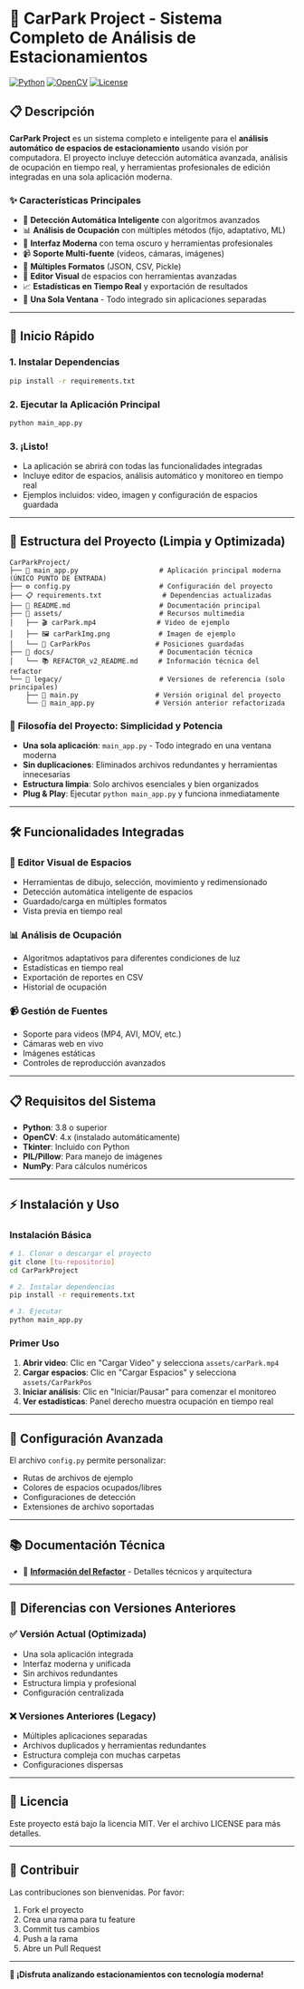 # 🚗 CarPark Project - Sistema Completo de Análisis de Estacionamientos

[![Python](https://img.shields.io/badge/Python-3.8+-blue.svg)](https://python.org)
[![OpenCV](https://img.shields.io/badge/OpenCV-4.8+-green.svg)](https://opencv.org)
[![License](https://img.shields.io/badge/License-MIT-yellow.svg)](LICENSE)

## 📋 Descripción

**CarPark Project** es un sistema completo e inteligente para el **análisis automático de espacios de estacionamiento** usando visión por computadora. El proyecto incluye detección automática avanzada, análisis de ocupación en tiempo real, y herramientas profesionales de edición integradas en una sola aplicación moderna.

### ✨ Características Principales

- 🧠 **Detección Automática Inteligente** con algoritmos avanzados
- 📊 **Análisis de Ocupación** con múltiples métodos (fijo, adaptativo, ML)
- 🎨 **Interfaz Moderna** con tema oscuro y herramientas profesionales
- 📹 **Soporte Multi-fuente** (videos, cámaras, imágenes)
- 💾 **Múltiples Formatos** (JSON, CSV, Pickle)
- 🔧 **Editor Visual** de espacios con herramientas avanzadas
- 📈 **Estadísticas en Tiempo Real** y exportación de resultados
- 🎯 **Una Sola Ventana** - Todo integrado sin aplicaciones separadas

---

## 🚀 Inicio Rápido

### 1. **Instalar Dependencias**
```bash
pip install -r requirements.txt
```

### 2. **Ejecutar la Aplicación Principal**
```bash
python main_app.py
```

### 3. **¡Listo!** 
- La aplicación se abrirá con todas las funcionalidades integradas
- Incluye editor de espacios, análisis automático y monitoreo en tiempo real
- Ejemplos incluidos: video, imagen y configuración de espacios guardada

---

## 📁 Estructura del Proyecto (Limpia y Optimizada)

```
CarParkProject/
├── 🚀 main_app.py                    # Aplicación principal moderna (ÚNICO PUNTO DE ENTRADA)
├── ⚙️ config.py                      # Configuración del proyecto
├── 📋 requirements.txt               # Dependencias actualizadas
├── 📖 README.md                      # Documentación principal
├── 📂 assets/                        # Recursos multimedia
│   ├── 🎬 carPark.mp4               # Video de ejemplo
│   ├── 🖼️ carParkImg.png            # Imagen de ejemplo
│   └── 📍 CarParkPos                # Posiciones guardadas
├── 📂 docs/                          # Documentación técnica
│   └── 📚 REFACTOR_v2_README.md     # Información técnica del refactor
└── 📂 legacy/                        # Versiones de referencia (solo principales)
    ├── 📱 main.py                   # Versión original del proyecto
    └── 📱 main_app.py               # Versión anterior refactorizada
```

### 🎯 **Filosofía del Proyecto: Simplicidad y Potencia**
- **Una sola aplicación**: `main_app.py` - Todo integrado en una ventana moderna
- **Sin duplicaciones**: Eliminados archivos redundantes y herramientas innecesarias
- **Estructura limpia**: Solo archivos esenciales y bien organizados
- **Plug & Play**: Ejecutar `python main_app.py` y funciona inmediatamente

---

## 🛠️ Funcionalidades Integradas

### 🎨 Editor Visual de Espacios
- Herramientas de dibujo, selección, movimiento y redimensionado
- Detección automática inteligente de espacios
- Guardado/carga en múltiples formatos
- Vista previa en tiempo real

### 📊 Análisis de Ocupación
- Algoritmos adaptativos para diferentes condiciones de luz
- Estadísticas en tiempo real
- Exportación de reportes en CSV
- Historial de ocupación

### 📹 Gestión de Fuentes
- Soporte para videos (MP4, AVI, MOV, etc.)
- Cámaras web en vivo
- Imágenes estáticas
- Controles de reproducción avanzados

---

## 📋 Requisitos del Sistema

- **Python**: 3.8 o superior
- **OpenCV**: 4.x (instalado automáticamente)
- **Tkinter**: Incluido con Python
- **PIL/Pillow**: Para manejo de imágenes
- **NumPy**: Para cálculos numéricos

---

## ⚡ Instalación y Uso

### Instalación Básica
```bash
# 1. Clonar o descargar el proyecto
git clone [tu-repositorio]
cd CarParkProject

# 2. Instalar dependencias
pip install -r requirements.txt

# 3. Ejecutar
python main_app.py
```

### Primer Uso
1. **Abrir video**: Clic en "Cargar Video" y selecciona `assets/carPark.mp4`
2. **Cargar espacios**: Clic en "Cargar Espacios" y selecciona `assets/CarParkPos`
3. **Iniciar análisis**: Clic en "Iniciar/Pausar" para comenzar el monitoreo
4. **Ver estadísticas**: Panel derecho muestra ocupación en tiempo real

---

## 🔧 Configuración Avanzada

El archivo `config.py` permite personalizar:
- Rutas de archivos de ejemplo
- Colores de espacios ocupados/libres
- Configuraciones de detección
- Extensiones de archivo soportadas

---

## 📚 Documentación Técnica

- 📖 **[Información del Refactor](docs/REFACTOR_v2_README.md)** - Detalles técnicos y arquitectura

---

## 🎯 Diferencias con Versiones Anteriores

### ✅ Versión Actual (Optimizada)
- Una sola aplicación integrada
- Interfaz moderna y unificada
- Sin archivos redundantes
- Estructura limpia y profesional
- Configuración centralizada

### ❌ Versiones Anteriores (Legacy)
- Múltiples aplicaciones separadas
- Archivos duplicados y herramientas redundantes
- Estructura compleja con muchas carpetas
- Configuraciones dispersas

---

## 📝 Licencia

Este proyecto está bajo la licencia MIT. Ver el archivo LICENSE para más detalles.

---

## 👥 Contribuir

Las contribuciones son bienvenidas. Por favor:
1. Fork el proyecto
2. Crea una rama para tu feature
3. Commit tus cambios
4. Push a la rama
5. Abre un Pull Request

---

**🚀 ¡Disfruta analizando estacionamientos con tecnología moderna!**
